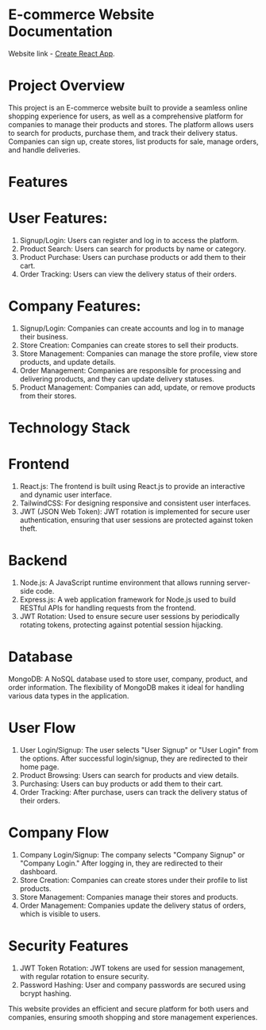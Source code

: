 # E-commerce Website Documentation

Website link - [Create React App](https://vercel.com/ankith008s-projects/ecommerce-frontend).

# Project Overview

This project is an E-commerce website built to provide a seamless online shopping experience for users, as well as a comprehensive platform for companies to manage their products and stores. The platform allows users to search for products, purchase them, and track their delivery status. Companies can sign up, create stores, list products for sale, manage orders, and handle deliveries.

# Features

# User Features:

1. Signup/Login: Users can register and log in to access the platform.
2. Product Search: Users can search for products by name or category.
3. Product Purchase: Users can purchase products or add them to their cart.
4. Order Tracking: Users can view the delivery status of their orders.

# Company Features:

1. Signup/Login: Companies can create accounts and log in to manage their business.
2. Store Creation: Companies can create stores to sell their products.
3. Store Management: Companies can manage the store profile, view store products, and update details.
4. Order Management: Companies are responsible for processing and delivering products, and they can update delivery statuses.
5. Product Management: Companies can add, update, or remove products from their stores.

# Technology Stack

# Frontend

1. React.js: The frontend is built using React.js to provide an interactive and dynamic user 
   interface.
2. TailwindCSS: For designing responsive and consistent user interfaces.
3. JWT (JSON Web Token): JWT rotation is implemented for secure user authentication, ensuring 
   that user sessions are protected against token theft.

# Backend

1. Node.js: A JavaScript runtime environment that allows running server-side code.
2. Express.js: A web application framework for Node.js used to build RESTful APIs for handling requests from the frontend.
3. JWT Rotation: Used to ensure secure user sessions by periodically rotating tokens, protecting against potential session hijacking.

# Database

MongoDB: A NoSQL database used to store user, company, product, and order information. The flexibility of MongoDB makes it ideal for handling various data types in the application.

# User Flow

1. User Login/Signup: The user selects "User Signup" or "User Login" from the options. After successful login/signup, they are redirected to their home page.
2. Product Browsing: Users can search for products and view details.
3. Purchasing: Users can buy products or add them to their cart.
4. Order Tracking: After purchase, users can track the delivery status of their orders.

# Company Flow

1. Company Login/Signup: The company selects "Company Signup" or "Company Login." After logging in, they are redirected to their dashboard.
2. Store Creation: Companies can create stores under their profile to list products.
3. Store Management: Companies manage their stores and products.
4. Order Management: Companies update the delivery status of orders, which is visible to users.

# Security Features

1. JWT Token Rotation: JWT tokens are used for session management, with regular rotation to ensure security.
2. Password Hashing: User and company passwords are secured using bcrypt hashing.

This website provides an efficient and secure platform for both users and companies, ensuring smooth shopping and store management experiences.
